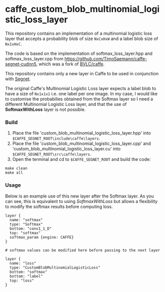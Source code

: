 # caffe_custom_blob_multinomial_logistic_loss_layer

This repository contains an implementation of a multinomial logistic loss layer that accepts a probability blob of size `NxCxHxW` and a label blob size of `Nx1xHxC`. <br>

The code is based on the implementation of softmax_loss_layer.hpp and softmax_loss_layer.cpp from https://github.com/TimoSaemann/caffe-segnet-cudnn5, which was a fork of [BVLC/caffe](https://github.com/BVLC/caffe).<br>

This repository contains only a new layer in Caffe to be used in conjunction with [Segnet](http://mi.eng.cam.ac.uk/projects/segnet).<br>

The original Caffe's Multinomial Logistic Loss layer expects a label blob to have a size of `Nx1x1x1` i.e. one label per one image. In my case, I would like to customise the probabilies obtained from the Softmax layer so I need a different Multinomial Logistic Loss layer, and that the use of __SoftmaxWithLoss__ layer is not possible.<br>

### Build

1. Place the file 'custom_blob_multinomial_logistic_loss_layer.hpp' into `$CAFFE_SEGNET_ROOT\include\caffe\layers`.<br>
2. Place the file 'custom_blob_multinomial_logistic_loss_layer.cpp' and 'custom_blob_multinomial_logistic_loss_layer.cu' into `$CAFFE_SEGNET_ROOT\src\caffe\layers`.<br>
3. Open the terminal and cd to `$CAFFE_SEGNET_ROOT` and build the code:<br>
```
make clean
make all
```

### Usage

Below is an example use of this new layer after the Softmax layer. As you can see, this is equivalent to using _SoftmaxWithLoss_ but allows a flexibility to modify the softmax results before computing loss.<br>

```
layer {
  name: "softmax"
  type: "Softmax"
  bottom: "conv1_1_D"
  top: "softmax"
  softmax_param {engine: CAFFE}
}

# softmax values can be modified here before passing to the next layer

layer {
  name: "loss"
  type: "CustomBlobMultinomialLogisticLoss"
  bottom: "softmax"
  bottom: "label"
  top: "loss"
}
```


